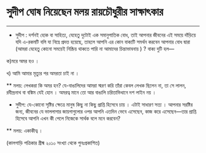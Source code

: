 ﻿# সুদীপ ঘোষ নিয়েছেন মলয় রায়চৌধুরীর সাক্ষাৎকার
-----------------

* সুদীপ : দর্শনই হোক বা সাহিত্য, যেহেতু দুটোই এক সমানুপাতিক বোধ, তাই আপনার জীবনের এই সময়ে দাঁড়িয়ে যদি এ-রকমটি বলি যা নিম্নে প্রদত্ত হয়েছে, তাহলে আপনি এর কোন বাক্যটি সমর্থন করবেন আপনার বোধ দ্বারা (আমরা যেহেতু কোনো সময়েই নিষ্ক্রিয় থাকতে পারি না আমাদের চিন্তাভাবনায় ) ? বাক্য দুটি হল—

ক)মরে অমর হও ।

খ) আমি আমার মৃত্যুর পর অমরতা চাই না ।

** মলয়: লেখকরা কি অমর হন? যে-বাঙালিদের আমরা স্মরণ করি তাঁরা কেবল লেখক ছিলেন না, তা সে লালন, রবীন্দ্রনাথ বা বঙ্কিম যেই হোন । অমরত্ব মানে তো আর বাঙালি চরিতাভিধানে দশ লাইন নয় ।

* সুদীপ: যে-কোনো সৃষ্টির ক্ষেত্রে মানুষ কিছু না কিছু প্রাপ্তি হিসেবে চায় । এটাই সাধারণ সত্য । আপনার সরষ্টির জন্য, জীবনের যে ভাললাগার জায়গাগুলোর ওপর আপনি এতদিন ভেবে এসেছেন, কাজ করে এসেছেন—তার প্রাপ্তি হিসেবে আপনি এখন কী পেলে নিজেকে সার্থক বলে মনে করবেন?

** মলয়: একাকীত্ব ।

(কালগাড়ি পত্রিকার গ্রীষ্ম ২০১০ সংখ্যা থেকে পুনঃপ্রকাশিত)